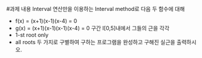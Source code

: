#과제 내용
 Interval 연산만을 이용하는 Interval method로 다음 두 함수에 대해
 - f(x) = (x+1)(x-1)(x-4) = 0
 - g(x) = (x+1)(x-1)(x-1)(x-4) = 0
 구간 I[0,5]내에서 그들의 근을 각각
 - 1-st root only
 - all roots
 두 가지로 구별하여 구하는 프로그램을 완성하고 구해진 실근을 출력하시오.
 
 
